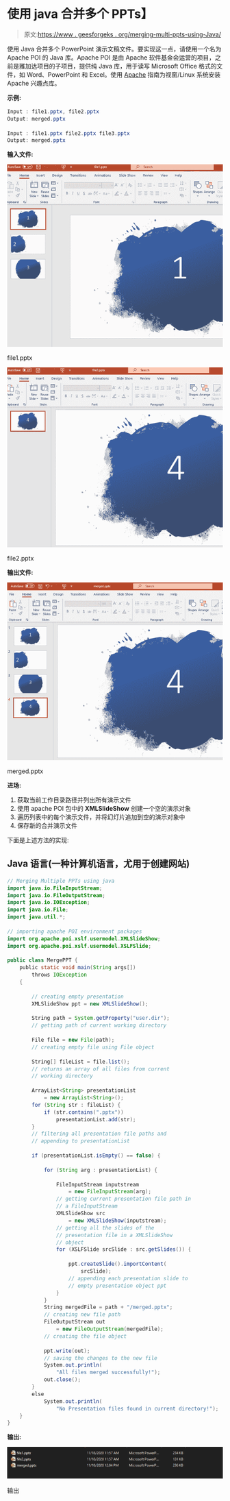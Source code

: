 # 使用 java 合并多个 PPTs】

> 原文:[https://www . geesforgeks . org/merging-multi-ppts-using-Java/](https://www.geeksforgeeks.org/merging-multiple-ppts-using-java/)

使用 Java 合并多个 PowerPoint 演示文稿文件。要实现这一点，请使用一个名为 Apache POI 的 Java 库。Apache POI 是由 Apache 软件基金会运营的项目，之前是雅加达项目的子项目，提供纯 Java 库，用于读写 Microsoft Office 格式的文件，如 Word、PowerPoint 和 Excel。使用 [Apache](https://www.geeksforgeeks.org/apache-poi-introduction/) 指南为视窗/Linux 系统安装 Apache 兴趣点库。

**示例:**

```java
Input : file1.pptx, file2.pptx
Output: merged.pptx

Input : file1.pptx file2.pptx file3.pptx
Output: merged.pptx
```

**输入文件:**

![](img/72657ec1ce4c77a6ae817a1f9c311294.png)

file1.pptx

![](img/6709600f3af487b5fe0f7011956e6c07.png)

file2.pptx

**输出文件:**

![](img/3ed5f10791209b9555d5895692898d9f.png)

merged.pptx

**进场:**

1.  获取当前工作目录路径并列出所有演示文件
2.  使用 apache POI 包中的 **XMLSlideShow** 创建一个空的演示对象
3.  遍历列表中的每个演示文件，并将幻灯片追加到空的演示对象中
4.  保存新的合并演示文件

下面是上述方法的实现:

## Java 语言(一种计算机语言，尤用于创建网站)

```java
// Merging Multiple PPTs using java
import java.io.FileInputStream;
import java.io.FileOutputStream;
import java.io.IOException;
import java.io.File;
import java.util.*;

// importing apache POI environment packages
import org.apache.poi.xslf.usermodel.XMLSlideShow;
import org.apache.poi.xslf.usermodel.XSLFSlide;

public class MergePPT {
    public static void main(String args[])
        throws IOException
    {

        // creating empty presentation
        XMLSlideShow ppt = new XMLSlideShow();

        String path = System.getProperty("user.dir");
        // getting path of current working directory

        File file = new File(path);
        // creating empty file using File object

        String[] fileList = file.list();
        // returns an array of all files from current
        // working directory

        ArrayList<String> presentationList
            = new ArrayList<String>();
        for (String str : fileList) {
            if (str.contains(".pptx"))
                presentationList.add(str);
        }
        // filtering all presentation file paths and
        // appending to presentationList

        if (presentationList.isEmpty() == false) {

            for (String arg : presentationList) {

                FileInputStream inputstream
                    = new FileInputStream(arg);
                // getting current presentation file path in
                // a FileInputStream
                XMLSlideShow src
                    = new XMLSlideShow(inputstream);
                // getting all the slides of the
                // presentation file in a XMLSlideShow
                // object
                for (XSLFSlide srcSlide : src.getSlides()) {

                    ppt.createSlide().importContent(
                        srcSlide);
                    // appending each presentation slide to
                    // empty presentation object ppt
                }
            }
            String mergedFile = path + "/merged.pptx";
            // creating new file path
            FileOutputStream out
                = new FileOutputStream(mergedFile);
            // creating the file object

            ppt.write(out);
            // saving the changes to the new file
            System.out.println(
                "All files merged successfully!");
            out.close();
        }
        else
            System.out.println(
                "No Presentation files found in current directory!");
    }
}
```

**输出:**

![](img/51de49a4eb57b2188c3a16a4d17ae4fe.png)

输出